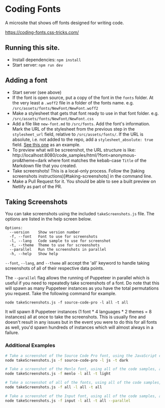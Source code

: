 # Coding Fonts

A microsite that shows off fonts designed for writing code.

https://coding-fonts.css-tricks.com/

## Running this site.

- Install dependencies: `npm install`
- Start server: `npm run dev`

## Adding a font

- Start server (see above)
- If the font is open source, put a copy of the font in the `fonts` folder. At the very least a `.woff2` file in a folder of the fonts name. e.g. `/src/assets/fonts/NewFont/NewFont.woff2`
- Make a stylesheet that gets that font ready to use in that font folder. e.g. `/src/assets/fonts/NewFont/NewFont.css`
- Add a file like `new-font.md` to `/src/fonts`. Add the font's information. Mark the URL of the stylesheet from the previous step in the `stylesheet_url` field, relative to `/src/assets/fonts/`. If the URL is absolute, i.e. not added to the repo, add a `stylesheet_absolute: true` field. [See this one](https://github.com/chriscoyier/coding-fonts/blob/master/src/fonts/fira-code.md) as an example.
- To preview what will be screenshot, the URL structure is like: http://localhost:8080/code_samples/html/?font=anonymous-pro&theme=dark where font matches the kebab-case `Title` of the Markdown file that you created.
- Take screenshots! This is a local-only process. Follow the [taking screenshots instructions)[#taking-screenshots] in the command line.
- Make a Pull Request for it. You should be able to see a built preview on Netlify as part of the PR.

## Taking Screenshots

You can take screenshots using the included `takeScreenshots.js` file. The options are listed in the help screen below.

```
Options:
  --version    Show version number
  -f, --font   Font to use for screenshots
  -l, --lang   Code sample to use for screenshot
  -t, --theme  Theme to use for screenshots
  --parallel   Run the screenshots in parallel
  -h, --help   Show help
```

`--font`, `--lang`, and `--theme` all accept the 'all' keyword to handle taking screenshots of all of their respective data points.

The `--parallel` flag allows the running of Puppeteer in parallel which is useful if you need to repeatedly take screenshots of a font. Do note that this will spawn as many Puppeteer instances as you have the total permutations you request.
Take the following command for example.

```
node takeScreenshots.js -f source-code-pro -l all -t all
```

It will spawn 8 Puppeteer instances (1 font * 4 languages * 2 themes = 8 instances) all at once to take the screenshots. This is usually fine and doesn't result in any issues but in the event you were to do this for all fonts as well, you'd spawn hundreds of instances which will almost always in a failure.

### Additional Examples

```bash
# Take a screenshot of the Source Code Pro font, using the JavaScript code sample, and the dark theme.
node takeScreenshots.js -f source-code-pro -l js -t dark

# Take a screenshot of the Menlo font, using all of the code samples, and the light theme.
node takeScreenshots.js -f menlo -l all -t light

# Take a screenshot of all of the fonts, using all of the code samples, and all of the themes.
node takeScreenshots.js -f all -l all -t all

# Take a screenshot of the Input font, using all of the code samples, all of the themes, and do so in parallel
node takeScreenshots.js -f input -l all -t all --parallel

```
